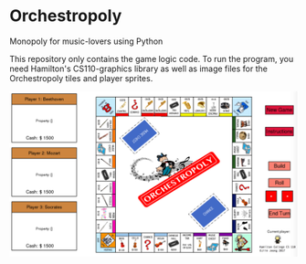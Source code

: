 # Orchestropoly
Monopoly for music-lovers using Python

This repository only contains the game logic code. To run the program, you need Hamilton's CS110-graphics library as well as image files for the Orchestropoly tiles and player sprites.

![Screenshot](Monopoly.png)
